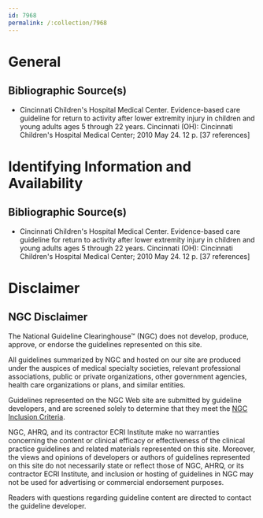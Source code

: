 ```yaml
---
id: 7968
permalink: /:collection/7968
---
```


# General

## Bibliographic Source(s)

- Cincinnati Children's Hospital Medical Center. Evidence-based care guideline for return to activity after lower extremity injury in children and young adults ages 5 through 22 years. Cincinnati (OH): Cincinnati Children's Hospital Medical Center; 2010 May 24. 12 p. [37 references]

# Identifying Information and Availability

## Bibliographic Source(s)

- Cincinnati Children's Hospital Medical Center. Evidence-based care guideline for return to activity after lower extremity injury in children and young adults ages 5 through 22 years. Cincinnati (OH): Cincinnati Children's Hospital Medical Center; 2010 May 24. 12 p. [37 references]

# Disclaimer

## NGC Disclaimer

The National Guideline Clearinghouse™ (NGC) does not develop, produce, approve, or endorse the guidelines represented on this site.

All guidelines summarized by NGC and hosted on our site are produced under the auspices of medical specialty societies, relevant professional associations, public or private organizations, other government agencies, health care organizations or plans, and similar entities.

Guidelines represented on the NGC Web site are submitted by guideline developers, and are screened solely to determine that they meet the [NGC Inclusion Criteria](/help-and-about/summaries/inclusion-criteria).

NGC, AHRQ, and its contractor ECRI Institute make no warranties concerning the content or clinical efficacy or effectiveness of the clinical practice guidelines and related materials represented on this site. Moreover, the views and opinions of developers or authors of guidelines represented on this site do not necessarily state or reflect those of NGC, AHRQ, or its contractor ECRI Institute, and inclusion or hosting of guidelines in NGC may not be used for advertising or commercial endorsement purposes.

Readers with questions regarding guideline content are directed to contact the guideline developer.

